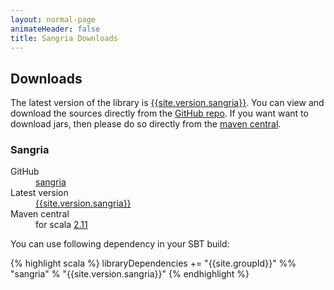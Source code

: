 ```yaml
---
layout: normal-page
animateHeader: false
title: Sangria Downloads
---
```


## Downloads

The latest version of the library is [{{site.version.sangria}}]({{site.link.sangria-releases}}).
You can view and download the sources directly from the [GitHub repo]({{site.link.sangria-github}}).
If you want want to download jars, then please do so directly from the [maven central]({{site.link.sangria-maven}}).

### Sangria

<dl class="dl-horizontal">
  <dt>GitHub</dt><dd><a target="_blank" href="{{site.link.repo.sangria}}">sangria</a></dd>
  <dt>Latest version</dt><dd><a target="_blank" href="{{site.link.sangria-releases}}">{{site.version.sangria}}</a></dd>
  <dt>Maven central</dt><dd>
    for scala <a target="_blank" href="{{site.link.maven.sangria}}2.11%7C{{site.version.sangria}}%7Cjar">2.11</a>
  </dd>
</dl>

You can use following dependency in your SBT build:

{% highlight scala %}
libraryDependencies += "{{site.groupId}}" %% "sangria" % "{{site.version.sangria}}"
{% endhighlight %}